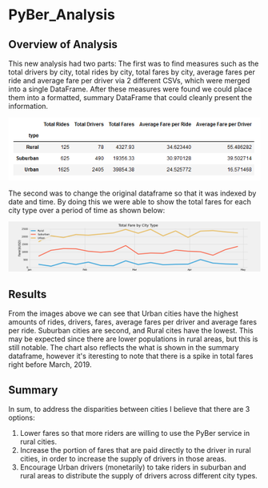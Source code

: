 # PyBer_Analysis

## Overview of Analysis

This new analysis had two parts: 
The first was to find measures such as the total drivers by city, total rides by city, total fares by city, average fares 
per ride and average fare per driver via 2 different CSVs, which were merged into a single DataFrame. After these 
measures were found we could place them into a formatted, summary DataFrame that could cleanly present the information.

![Alt text](https://github.com/jeremylam21/PyBer_Analysis/blob/df0b3b2f688a69787e2aafb20d9168a24cae3aa3/analysis/pyber%20summary.png)


The second was to change the original dataframe so that it was indexed by date and time. By doing this we were able to 
show the total fares for each city type over a period of time as shown below:


![Alt text](https://github.com/jeremylam21/PyBer_Analysis/blob/99f6250fb4110a3da86c96ee2ea397de9effc530/analysis/Fig7.png)


## Results
From the images above we can see that Urban cities have the highest amounts of rides, drivers, fares, average fares per driver and average fares per ride. Suburban cities are second, and Rural cites have the lowest. This may be expected since there are lower populations in rural areas, but this is still notable. The chart also reflects the what is shown in the summary dataframe, however it's iteresting to note that there is a spike in total fares right before March, 2019. 


## Summary
In sum, to address the disparities between cities I believe that there are 3 options:
1. Lower fares so that more riders are willing to use the PyBer service in rural cities. 
2. Increase the portion of fares that are paid directly to the driver in rural cities, in order to increase the supply of drivers in those areas. 
3. Encourage Urban drivers (monetarily) to take riders in suburban and rural areas to distribute the supply of drivers across different city types. 
